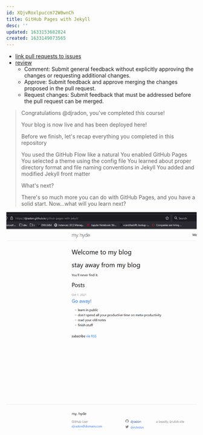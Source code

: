 ```yaml
---
id: XQjvRoxlpuccm72W0wnCh
title: GitHub Pages with Jekyll
desc: ''
updated: 1633153682824
created: 1633149073565
---
```



- [link pull requests to issues](https://docs.github.com/en/issues/tracking-your-work-with-issues/linking-a-pull-request-to-an-issue)
- [review](https://docs.github.com/en/github/collaborating-with-pull-requests/reviewing-changes-in-pull-requests/about-pull-request-reviews)
    - Comment: Submit general feedback without explicitly approving the changes or requesting additional changes.
    - Approve: Submit feedback and approve merging the changes proposed in the pull request.
    - Request changes: Submit feedback that must be addressed before the pull request can be merged.

> Congratulations @djradon, you've completed this course!
>
> Your blog is now live and has been deployed here!
>
>Before we finish, let's recap everything you completed in this repository
>
>   You used the GitHub Flow like a natural
>    You enabled GitHub Pages
>    You selected a theme using the config file
>    You learned about proper directory format and file naming conventions in Jekyll
>    You added and modified Jekyll front matter
>
>What's next?
>
>There's so much more you can do with GitHub Pages, and you have a solid start. Now...what will you learn next?

![](/assets/images/2021-10-01-22-49-32.png)
